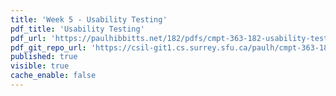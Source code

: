 ```yaml
---
title: 'Week 5 - Usability Testing'
pdf_title: 'Usability Testing'
pdf_url: 'https://paulhibbitts.net/182/pdfs/cmpt-363-182-usability-testing.pdf'
pdf_git_repo_url: 'https://csil-git1.cs.surrey.sfu.ca/paulh/cmpt-363-182-slides/blob/master/usability-testing/slides.md'
published: true
visible: true
cache_enable: false
---
```

